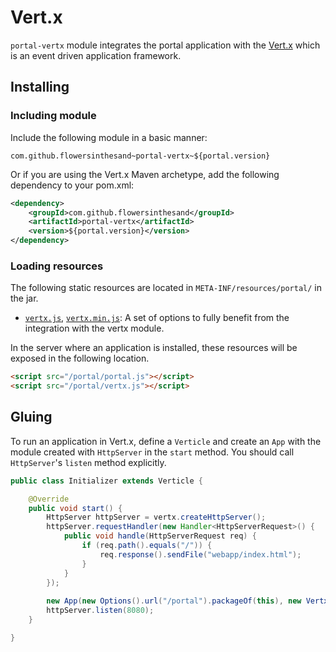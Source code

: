 # Vert.x
`portal-vertx` module integrates the portal application with the [Vert.x](http://vertx.io/) which is an event driven application framework.

## Installing
### Including module
Include the following module in a basic manner:
```
com.github.flowersinthesand~portal-vertx~${portal.version}
```

Or if you are using the Vert.x Maven archetype, add the following dependency to your pom.xml:
```xml
<dependency>
    <groupId>com.github.flowersinthesand</groupId>
    <artifactId>portal-vertx</artifactId>
    <version>${portal.version}</version>
</dependency>
```

### Loading resources
The following static resources are located in `META-INF/resources/portal/` in the jar.

* [`vertx.js`](https://github.com/flowersinthesand/portal-java/blob/master/vertx/src/main/resources/META-INF/resources/portal/vertx.js), [`vertx.min.js`](https://github.com/flowersinthesand/portal-java/blob/master/vertx/src/main/resources/META-INF/resources/portal/vertx.min.js): A set of options to fully benefit from the integration with the vertx module.

In the server where an application is installed, these resources will be exposed in the following location.

```html
<script src="/portal/portal.js"></script>
<script src="/portal/vertx.js"></script>
```

## Gluing
To run an application in Vert.x, define a `Verticle` and create an `App` with the module created with `HttpServer` in the `start` method. You should call `HttpServer`'s `listen` method explicitly.

```java
public class Initializer extends Verticle {

    @Override
    public void start() {
        HttpServer httpServer = vertx.createHttpServer();
        httpServer.requestHandler(new Handler<HttpServerRequest>() {
            public void handle(HttpServerRequest req) {
                if (req.path().equals("/")) {
                    req.response().sendFile("webapp/index.html");
                }
            }
        });
        
        new App(new Options().url("/portal").packageOf(this), new VertxModule(httpServer));
        httpServer.listen(8080);
    }

}
```
